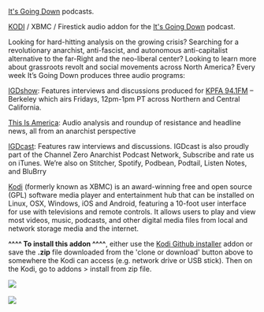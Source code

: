 <a href="https://itsgoingdown.org/category/podcast/">It's Going Down</a> podcasts.<br>

<a href="kodi.tv">KODI<a> / XBMC / Firestick audio addon for the <a href="https://itsgoingdown.org/category/podcast/">It's Going Down</a> podcast.<br>

Looking for hard-hitting analysis on the growing crisis? Searching for a revolutionary anarchist, anti-fascist, and autonomous anti-capitalist alternative to the far-Right and the neo-liberal center? Looking to learn more about grassroots revolt and social movements across North America? Every week It’s Going Down produces three audio programs:<br>

<a href="https://kpfa.org/program/igd/">IGDshow</a>: Features interviews and discussions produced for <a href="https://www.kpfa.org">KPFA 94.1FM</a> – Berkeley which airs Fridays, 12pm-1pm PT across Northern and Central California.<br>

<a href="https://www.podbean.com/site/Search/index?v=It%27s+Going+Down">This Is America</a>: Audio analysis and roundup of resistance and headline news, all from an anarchist perspective<br>

<a href="https://www.podbean.com/site/Search/index?v=It%27s+Going+Down">IGDcast</a>: Features raw interviews and discussions. IGDcast is also proudly part of the Channel Zero Anarchist Podcast Network, Subscribe and rate us on iTunes. We’re also on Stitcher, Spotify, Podbean, Podtail, Listen Notes, and BluBrry<br>

<a href="www.kodi.tv">Kodi</a> (formerly known as XBMC) is an award-winning free and open source (GPL) software media player and entertainment hub that can be installed on Linux, OSX, Windows, iOS and Android, featuring a 10-foot user interface for use with televisions and remote controls. It allows users to play and view most videos, music, podcasts, and other digital media files from local and network storage media and the internet.<br>

<b>^^^^ To install this addon ^^^^</b>, either use the <a href="https://www.tvaddons.co/github-browser-kodi/">Kodi Github installer</a> addon or save the <b>.zip</b> file downloaded from the 'clone or download' button above to somewhere the Kodi can access (e.g. network drive or USB stick). Then on the Kodi, go to addons > install from zip file.<br>

<img src="https://itsgoingdown.org/wp-content/themes/IGD_SEPT_21_V2/images/logo.svg"><br>
<br><a href="http://www.kodi.tv"><img src="https://kodi.tv/sites/default/files/page/field_image/about--devices.jpg">
